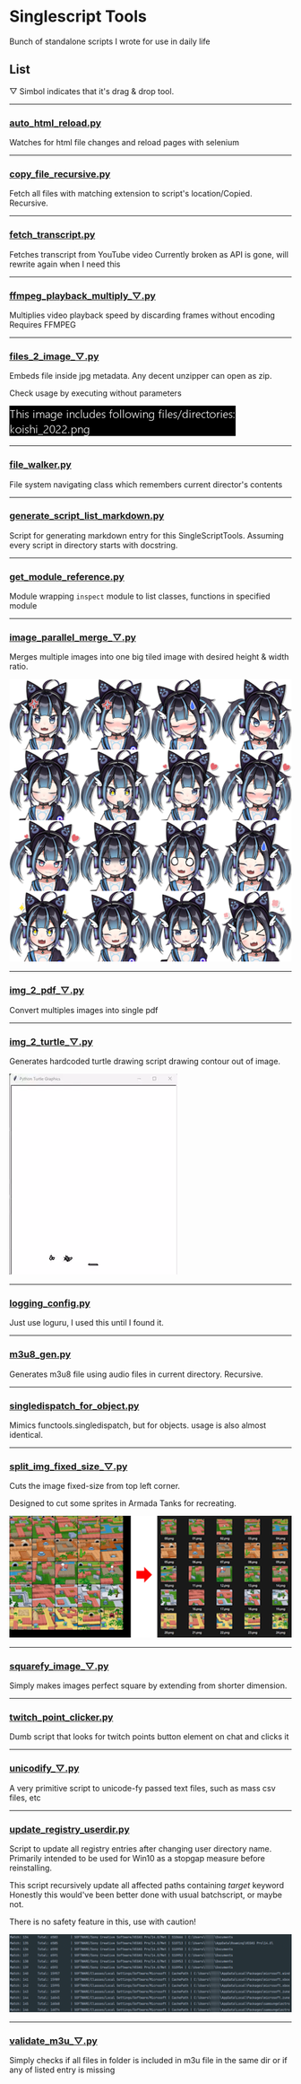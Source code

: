 # Singlescript Tools
Bunch of standalone scripts I wrote for use in daily life

## List
▽ Simbol indicates that it's drag & drop tool.

---

### [auto_html_reload.py](auto_html_reload.py)
Watches for html file changes and reload pages with selenium


---

### [copy_file_recursive.py](copy_file_recursive.py)
Fetch all files with matching extension to script's location/Copied. Recursive.


---

### [fetch_transcript.py](fetch_transcript.py)
Fetches transcript from YouTube video
Currently broken as API is gone, will rewrite again when I need this


---

### [ffmpeg_playback_multiply_▽.py](ffmpeg_playback_multiply_▽.py)
Multiplies video playback speed by discarding frames without encoding
Requires FFMPEG


---

### [files_2_image_▽.py](files_2_image_▽.py)
Embeds file inside jpg metadata. Any decent unzipper can open as zip.

Check usage by executing without parameters

![Example](readme_res/files_2_image.png)


---

### [file_walker.py](file_walker.py)
File system navigating class which remembers current director's contents


---

### [generate_script_list_markdown.py](generate_script_list_markdown.py)
Script for generating markdown entry for this SingleScriptTools.
Assuming every script in directory starts with docstring.


---

### [get_module_reference.py](get_module_reference.py)
Module wrapping `inspect` module to list classes, functions in specified module


---

### [image_parallel_merge_▽.py](image_parallel_merge_▽.py)
Merges multiple images into one big tiled image with desired height & width ratio.

![Example](readme_res/parallel_merge.png)


---

### [img_2_pdf_▽.py](img_2_pdf_▽.py)
Convert multiples images into single pdf


---

### [img_2_turtle_▽.py](img_2_turtle_▽.py)
Generates hardcoded turtle drawing script drawing contour out of image.

![Example](readme_res/img_2_turtle.webp)


---

### [logging_config.py](logging_config.py)
Just use loguru, I used this until I found it.


---

### [m3u8_gen.py](m3u8_gen.py)
Generates m3u8 file using audio files in current directory. Recursive.


---

### [singledispatch_for_object.py](singledispatch_for_object.py)
Mimics functools.singledispatch, but for objects.
usage is also almost identical.


---

### [split_img_fixed_size_▽.py](split_img_fixed_size_▽.py)
Cuts the image fixed-size from top left corner.

Designed to cut some sprites in Armada Tanks for recreating.


![](readme_res/split_img_fixed_size.png)


---

### [squarefy_image_▽.py](squarefy_image_▽.py)
Simply makes images perfect square by extending from shorter dimension.


---

### [twitch_point_clicker.py](twitch_point_clicker.py)
Dumb script that looks for twitch points button element on chat and clicks it


---

### [unicodify_▽.py](unicodify_▽.py)
A very primitive script to unicode-fy passed text files, such as mass csv files, etc


---

### [update_registry_userdir.py](update_registry_userdir.py)
Script to update all registry entries after changing user directory name.
Primarily intended to be used for Win10 as a stopgap measure before reinstalling.

This script recursively update all affected paths containing *target* keyword
Honestly this would've been better done with usual batchscript, or maybe not.

There is no safety feature in this, use with caution!

![](readme_res/update_registry_userdir.png)


---

### [validate_m3u_▽.py](validate_m3u_▽.py)
Simply checks if all files in folder is included in m3u file in the same dir
or if any of listed entry is missing

